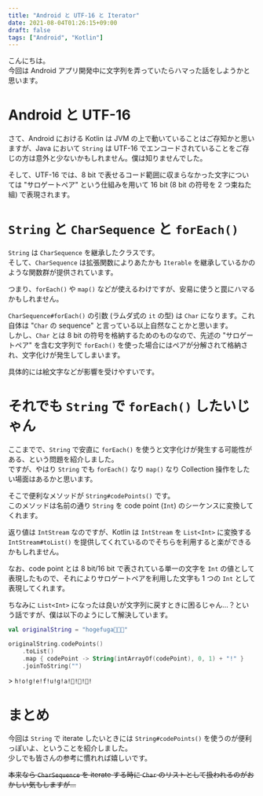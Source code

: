 ```yaml
---
title: "Android と UTF-16 と Iterator"
date: 2021-08-04T01:26:15+09:00
draft: false
tags: ["Android", "Kotlin"]
---
```


こんにちは。  
今回は Android アプリ開発中に文字列を弄っていたらハマった話をしようかと思います。

# Android と UTF-16

さて、Android における Kotlin は JVM の上で動いていることはご存知かと思いますが、Java において `String` は UTF-16 でエンコードされていることをご存じの方は意外と少ないかもしれません。僕は知りませんでした。

そして、UTF-16 では、8 bit で表せるコード範囲に収まらなかった文字については "サロゲートペア" という仕組みを用いて 16 bit (8 bit の符号を 2 つ束ねた組) で表現されます。

# `String` と `CharSequence` と `forEach()`

`String` は `CharSequence` を継承したクラスです。  
そして、`CharSequence` は拡張関数によりあたかも `Iterable` を継承しているかのような関数群が提供されています。

つまり、`forEach()` や `map()` などが使えるわけですが、安易に使うと罠にハマるかもしれません。

`CharSequence#forEach()` の引数 (ラムダ式の `it` の型) は `Char` になります。これ自体は "`Char` の sequence" と言っている以上自然なことかと思います。  
しかし、`Char` とは 8 bit の符号を格納するためのものなので、先述の "サロゲートペア" を含む文字列で `forEach()` を使った場合にはペアが分解されて格納され、文字化けが発生してしまいます。

具体的には絵文字などが影響を受けやすいです。

# それでも `String` で `forEach()` したいじゃん

ここまでで、`String` で安直に `forEach()` を使うと文字化けが発生する可能性がある、という問題を紹介しました。  
ですが、やはり `String` でも `forEach()` なり `map()` なり Collection 操作をしたい場面はあるかと思います。

そこで便利なメソッドが `String#codePoints()` です。  
このメソッドは名前の通り `String` を code point (`Int`) のシーケンスに変換してくれます。

返り値は `IntStream` なのですが、Kotlin は `IntStream` を `List<Int>` に変換する `IntStream#toList()` を提供してくれているのでそちらを利用すると楽ができるかもしれません。

なお、code point とは 8 bit/16 bit で表されている単一の文字を `Int` の値として表現したもので、それによりサロゲートペアを利用した文字も 1 つの `Int` として表現してくれます。

ちなみに `List<Int>` になったは良いが文字列に戻すときに困るじゃん…？という話ですが、僕は以下のようにして解決しています。

```kotlin
val originalString = "hogefuga🙈🙉🙊"

originalString.codePoints()
    .toList()
    .map { codePoint -> String(intArrayOf(codePoint), 0, 1) + "!" }
    .joinToString("")
```

\> `h!o!g!e!f!u!g!a!🙈!🙉!🙊!`

# まとめ

今回は `String` で iterate したいときには `String#codePoints()` を使うのが便利っぽいよ、ということを紹介しました。  
少しでも皆さんの参考に慣れれば嬉しいです。

~~本来なら `CharSequence` を iterate する時に `Char` のリストとして扱われるのがおかしい気もしますが…~~

